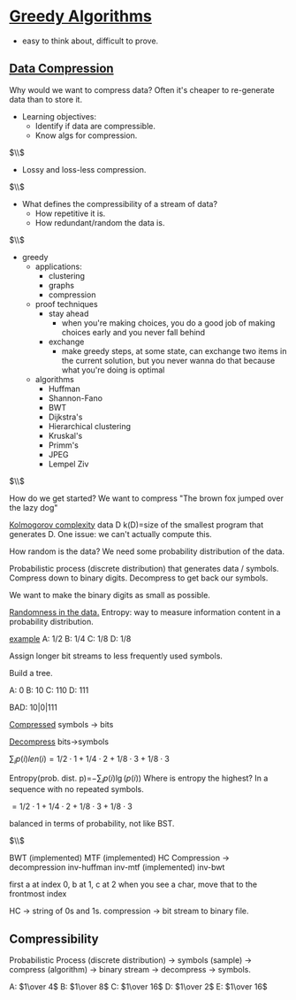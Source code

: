 # <u>Greedy Algorithms</u>
- easy to think about, difficult to prove.
## <u>Data Compression</u>
Why would we want to compress data? Often it's cheaper to re-generate data than to store it.
- Learning objectives:
	- Identify if data are compressible.
	- Know algs for compression.

$\\$
- Lossy and loss-less compression.

$\\$
- What defines the compressibility of a stream of data?
	- How repetitive it is.
	- How redundant/random the data is.

$\\$
- greedy
	- applications:
		- clustering
		- graphs
		- compression
	- proof techniques
		- stay ahead
			- when you're making choices, you do a good job of making choices early and you never fall behind
		- exchange
			- make greedy steps, at some state, can exchange two items in the current solution, but you never wanna do that because what you're doing is optimal
	- algorithms
		- Huffman
		- Shannon-Fano
		- BWT
		- Dijkstra's
		- Hierarchical clustering
		- Kruskal's
		- Primm's
		- JPEG
		- Lempel Ziv

$\\$

How do we get started?
We want to compress "The brown fox jumped over the lazy dog"

<u>Kolmogorov complexity</u>
data D k(D)=size of the smallest program that generates D.
One issue: we can't actually compute this.

How random is the data?
We need some probability distribution of the data.

Probabilistic process (discrete distribution) that generates data / symbols.
Compress down to binary digits.
Decompress to get back our symbols.

We want to make the binary digits as small as possible.

<u>Randomness in the data.</u>
Entropy: way to measure information content in a probability distribution.

<u>example</u>
A: 1/2
B: 1/4
C: 1/8
D: 1/8

Assign longer bit streams to less frequently used symbols.

Build a tree.

A: 0
B: 10
C: 110
D: 111

BAD: 10|0|111

<u>Compressed</u>
symbols -> bits

<u>Decompress</u>
bits->symbols

$\sum_ip(i)len(i)=1/2\cdot 1+1/4\cdot 2+1/8\cdot3+1/8\cdot3$

Entropy(prob. dist. p)=$-\sum_ip(i)\lg(p(i))$
Where is entropy the highest? In a sequence with no repeated symbols.

$=1/2\cdot1+1/4\cdot2+1/8\cdot3+1/8\cdot 3$

balanced in terms of probability, not like BST.

$\\$

BWT (implemented)
MTF (implemented)
HC
Compression
->
decompression
inv-huffman
inv-mtf (implemented)
inv-bwt

first a at index 0, b at 1, c at 2
when you see a char, move that to the frontmost index

HC -> string of 0s and 1s.
compression -> bit stream to binary file.

## Compressibility
Probabilistic Process (discrete distribution) ->
symbols (sample) ->
compress (algorithm) ->
binary stream ->
decompress ->
symbols.

A: $1\over 4$
B: $1\over 8$
C: $1\over 16$
D: $1\over 2$
E: $1\over 16$

